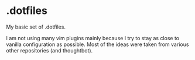 .dotfiles
========

My basic set of .dotfiles.

I am not using many vim plugins mainly because I try to stay as close to vanilla configuration as possible. Most of the ideas were taken from various other repositories (and thoughtbot).
